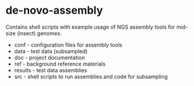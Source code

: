 de-novo-assembly
================

Contains shell scripts with example usage of NGS assembly tools for mid-size (insect) genomes.

* conf - configuration files for assembly tools
* data - test data (subsampled)
* doc - project documentation
* ref - background reference materials
* results - test data assemblies
* src - shell scripts to run assemblies and code for subsampling
